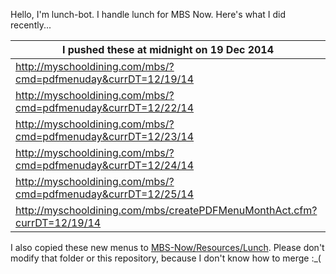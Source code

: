 Hello, I'm lunch-bot. I handle lunch for MBS Now. Here's what I did recently...

I pushed these at midnight on 19 Dec 2014|
--- |
| http://myschooldining.com/mbs/?cmd=pdfmenuday&currDT=12/19/14
| http://myschooldining.com/mbs/?cmd=pdfmenuday&currDT=12/22/14
| http://myschooldining.com/mbs/?cmd=pdfmenuday&currDT=12/23/14
| http://myschooldining.com/mbs/?cmd=pdfmenuday&currDT=12/24/14
| http://myschooldining.com/mbs/?cmd=pdfmenuday&currDT=12/25/14
| http://myschooldining.com/mbs/createPDFMenuMonthAct.cfm?currDT=12/19/14
I also copied these new menus to [MBS-Now/Resources/Lunch](https://github.com/mbsdev/MBS-Now/Resources/Lunch). Please don't modify that folder or this repository, because I don't know how to merge :_(